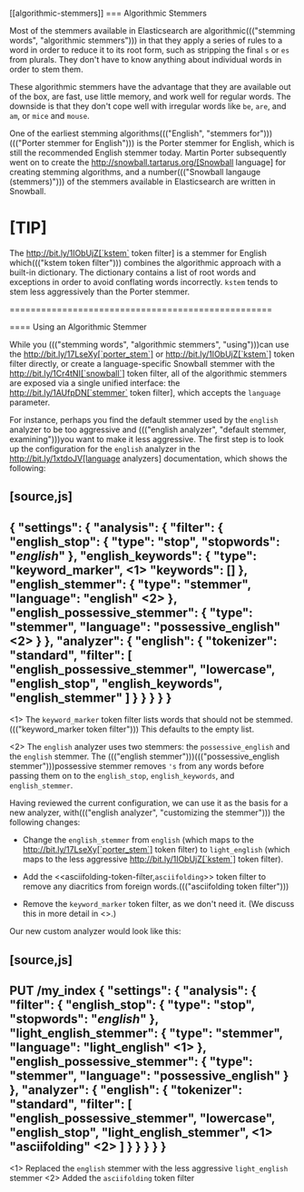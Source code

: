 [[algorithmic-stemmers]]
=== Algorithmic Stemmers

Most of the stemmers available in Elasticsearch are algorithmic((("stemming words", "algorithmic stemmers"))) in that they
apply a series of rules to a word in order to reduce it to its root form, such
as stripping the final `s` or `es` from plurals.   They don't have to know
anything about individual words in order to stem them.

These algorithmic stemmers have the advantage that they are available out of
the box, are fast, use little memory, and work well for regular words.  The
downside is that they don't cope well with irregular words like `be`, `are`,
and `am`, or `mice` and `mouse`.

One of the earliest stemming algorithms((("English", "stemmers for")))((("Porter stemmer for English"))) is the Porter stemmer for English,
which is still the recommended English stemmer today.  Martin Porter
subsequently went on to create the
http://snowball.tartarus.org/[Snowball language] for creating stemming
algorithms, and a number((("Snowball langauge (stemmers)"))) of the stemmers available in Elasticsearch are
written in Snowball.

[TIP]
==================================================

The http://bit.ly/1IObUjZ[`kstem` token filter] is a stemmer
for English which((("kstem token filter"))) combines the algorithmic approach with a built-in
dictionary. The dictionary contains a list of root words and exceptions in
order to avoid conflating words incorrectly. `kstem` tends to stem less
aggressively than the Porter stemmer.

==================================================

==== Using an Algorithmic Stemmer

While you ((("stemming words", "algorithmic stemmers", "using")))can use the
http://bit.ly/17LseXy[`porter_stem`] or
http://bit.ly/1IObUjZ[`kstem`] token filter directly, or
create a language-specific Snowball stemmer with the
http://bit.ly/1Cr4tNI[`snowball`] token filter, all of the
algorithmic stemmers are exposed via a single unified interface:
the http://bit.ly/1AUfpDN[`stemmer` token filter], which
accepts the `language` parameter.

For instance, perhaps you find the default stemmer used by the `english`
analyzer to be too aggressive and ((("english analyzer", "default stemmer, examining")))you want to make it less aggressive.
The first step is to look up the configuration for the `english` analyzer
in the http://bit.ly/1xtdoJV[language analyzers]
documentation, which shows the following:

[source,js]
--------------------------------------------------
{
  "settings": {
    "analysis": {
      "filter": {
        "english_stop": {
          "type":       "stop",
          "stopwords":  "_english_"
        },
        "english_keywords": {
          "type":       "keyword_marker", <1>
          "keywords":   []
        },
        "english_stemmer": {
          "type":       "stemmer",
          "language":   "english" <2>
        },
        "english_possessive_stemmer": {
          "type":       "stemmer",
          "language":   "possessive_english" <2>
        }
      },
      "analyzer": {
        "english": {
          "tokenizer":  "standard",
          "filter": [
            "english_possessive_stemmer",
            "lowercase",
            "english_stop",
            "english_keywords",
            "english_stemmer"
          ]
        }
      }
    }
  }
}
--------------------------------------------------
<1> The `keyword_marker` token filter lists words that should not be
    stemmed.((("keyword_marker token filter")))  This defaults to the empty list.

<2> The `english` analyzer uses two stemmers: the `possessive_english`
    and the `english` stemmer. The ((("english stemmer")))((("possessive_english stemmer")))possessive stemmer removes `'s`
    from any words before passing them on to the `english_stop`,
    `english_keywords`, and `english_stemmer`.

Having reviewed the current configuration, we can use it as the basis for
a new analyzer, with((("english analyzer", "customizing the stemmer"))) the following changes:

*   Change the `english_stemmer` from `english` (which maps to the
    http://bit.ly/17LseXy[`porter_stem`] token filter)
    to `light_english` (which maps to the less aggressive
    http://bit.ly/1IObUjZ[`kstem`] token filter).

*   Add the <<asciifolding-token-filter,`asciifolding`>> token filter to
    remove any diacritics from foreign words.((("asciifolding token filter")))

*   Remove the `keyword_marker` token filter, as we don't need it.
    (We discuss this in more detail in <<controlling-stemming>>.)

Our new custom analyzer would look like this:

[source,js]
--------------------------------------------------
PUT /my_index
{
  "settings": {
    "analysis": {
      "filter": {
        "english_stop": {
          "type":       "stop",
          "stopwords":  "_english_"
        },
        "light_english_stemmer": {
          "type":       "stemmer",
          "language":   "light_english" <1>
        },
        "english_possessive_stemmer": {
          "type":       "stemmer",
          "language":   "possessive_english"
        }
      },
      "analyzer": {
        "english": {
          "tokenizer":  "standard",
          "filter": [
            "english_possessive_stemmer",
            "lowercase",
            "english_stop",
            "light_english_stemmer", <1>
            "asciifolding" <2>
          ]
        }
      }
    }
  }
}
--------------------------------------------------
<1> Replaced the `english` stemmer with the less aggressive
    `light_english` stemmer
<2> Added the `asciifolding` token filter

